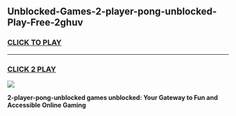 
## Unblocked-Games-2-player-pong-unblocked-Play-Free-2ghuv
<h3>
<a href="https://premium76.site?title=2-player-pong-unblocked&ref=20M">CLICK TO PLAY</a></h3>
<hr>

<h3>
<a href="https://premium76.site?title=2-player-pong-unblocked&ref=20M">CLICK 2 PLAY</a>
  
</h3>

<a href="https://premium76.site?title=2-player-pong-unblocked&ref=19M"><img src="https://clearcache.store/games.png"></a>


**2-player-pong-unblocked games unblocked: Your Gateway to Fun and Accessible Online Gaming**
